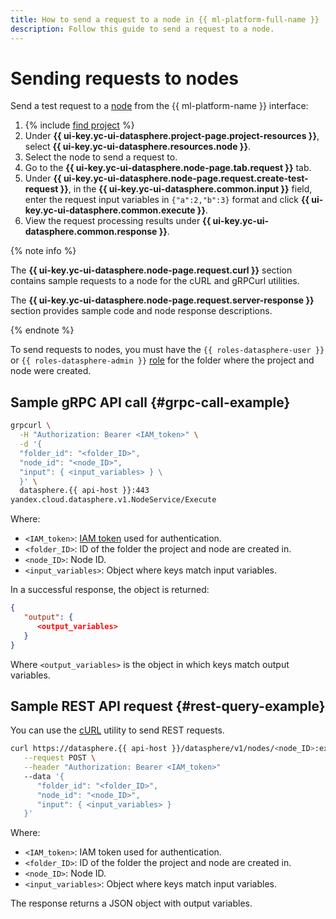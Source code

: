 ```yaml
---
title: How to send a request to a node in {{ ml-platform-full-name }}
description: Follow this guide to send a request to a node.
---
```


# Sending requests to nodes

Send a test request to a [node](../../concepts/deploy/index.md#node) from the {{ ml-platform-name }} interface:
1. {% include [find project](../../../_includes/datasphere/ui-find-project.md) %}
1. Under **{{ ui-key.yc-ui-datasphere.project-page.project-resources }}**, select **{{ ui-key.yc-ui-datasphere.resources.node }}**.
1. Select the node to send a request to.
1. Go to the **{{ ui-key.yc-ui-datasphere.node-page.tab.request }}** tab.
1. Under **{{ ui-key.yc-ui-datasphere.node-page.request.create-test-request }}**, in the **{{ ui-key.yc-ui-datasphere.common.input }}** field, enter the request input variables in `{"a":2,"b":3}` format and click **{{ ui-key.yc-ui-datasphere.common.execute }}**.
1. View the request processing results under **{{ ui-key.yc-ui-datasphere.common.response }}**.

{% note info %}

The **{{ ui-key.yc-ui-datasphere.node-page.request.curl }}** section contains sample requests to a node for the cURL and gRPCurl utilities.

The **{{ ui-key.yc-ui-datasphere.node-page.request.server-response }}** section provides sample code and node response descriptions.

{% endnote %}

To send requests to nodes, you must have the `{{ roles-datasphere-user }}` or `{{ roles-datasphere-admin }}` [role](../../security/index.md) for the folder where the project and node were created.

## Sample gRPC API call {#grpc-call-example}

```bash
grpcurl \
  -H "Authorization: Bearer <IAM_token>" \
  -d '{
  "folder_id": "<folder_ID>",
  "node_id": "<node_ID>",
  "input": { <input_variables> } \
  }' \
  datasphere.{{ api-host }}:443
yandex.cloud.datasphere.v1.NodeService/Execute
```

Where:

* `<IAM_token>`: [IAM token](../../../iam/concepts/authorization/iam-token.md) used for authentication.
* `<folder_ID>`: ID of the folder the project and node are created in.
* `<node_ID>`: Node ID.
* `<input_variables>`: Object where keys match input variables.

In a successful response, the object is returned:

```json
{
   "output": {
      <output_variables>
   }
}
```

Where `<output_variables>` is the object in which keys match output variables.

## Sample REST API request {#rest-query-example}

You can use the [cURL](https://curl.se) utility to send REST requests.

```bash
curl https://datasphere.{{ api-host }}/datasphere/v1/nodes/<node_ID>:execute \
   --request POST \
   --header "Authorization: Bearer <IAM_token>"
   --data '{
      "folder_id": "<folder_ID>",
      "node_id": "<node_ID>",
      "input": { <input_variables> }
   }'
```

Where:

* `<IAM_token>`: IAM token used for authentication.
* `<folder_ID>`: ID of the folder the project and node are created in.
* `<node_ID>`: Node ID.
* `<input_variables>`: Object where keys match input variables.

The response returns a JSON object with output variables.
